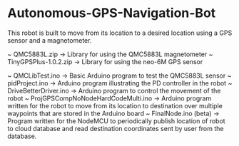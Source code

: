 # Autonomous-GPS-Navigation-Bot

This robot is built to move from its location to a desired location using a GPS sensor and a magnetometer.

~ QMC5883L.zip -> Library for using the QMC5883L magnetometer
~ TinyGPSPlus-1.0.2.zip -> Library for using the neo-6M GPS sensor

~ QMCLibTest.ino -> Basic Arduino program to test the QMC5883L sensor
~ pidProject.ino -> Arduino program illustrating the PD controller in the robot
~ DriveBetterDriver.ino -> Arduino program to control the movement of the robot
~ ProjGPSCompNoNodeHardCodeMulti.ino -> Arduino program written for the robot to move from its location to destination over multiple waypoints that are stored in the Arduino board
~ FinalNode.ino (beta) -> Program written for the NodeMCU to periodically publish location of robot to cloud database and read destination coordinates sent by user from the database.
